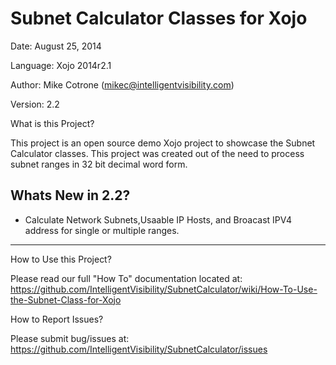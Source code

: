 Subnet Calculator Classes for Xojo
===================================


Date:           August 25, 2014

Language:       Xojo 2014r2.1

Author:         Mike Cotrone (mikec@intelligentvisibility.com)

Version:        2.2


What is this Project?

This project is an open source demo Xojo project to showcase the Subnet Calculator classes. This project was created out 
of the need to process subnet ranges in 32 bit decimal word form.
  
  
Whats New in 2.2?
-----------------
- Calculate Network Subnets,Usaable IP Hosts, and Broacast IPV4 address for single or multiple ranges.

------------------------


How to Use this Project?

Please read our full "How To" documentation located at:
https://github.com/IntelligentVisibility/SubnetCalculator/wiki/How-To-Use-the-Subnet-Class-for-Xojo



How to Report Issues?

Please submit bug/issues at:
https://github.com/IntelligentVisibility/SubnetCalculator/issues


